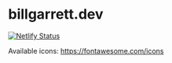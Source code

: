 billgarrett.dev
===============

[![Netlify Status](https://api.netlify.com/api/v1/badges/c312e6d5-21f2-41ae-a6ba-baa039b335ff/deploy-status)](https://app.netlify.com/sites/whimsical-phoenix-eda386/deploys)

Available icons: https://fontawesome.com/icons